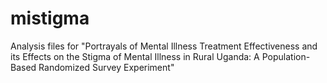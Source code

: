 # mistigma
Analysis files for "Portrayals of Mental Illness Treatment Effectiveness and its Effects on the Stigma of Mental Illness in Rural Uganda: A Population-Based Randomized Survey Experiment"
